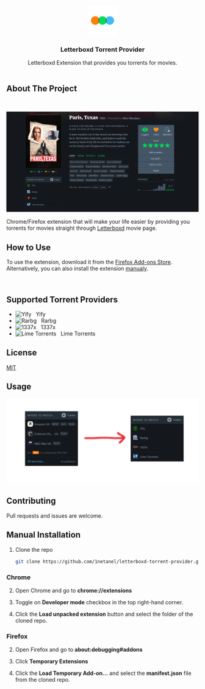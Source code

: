 <br />
<p align="center">
  <a href="https://github.com/1netanel/letterboxd-torrent-provider.git">
    <img src="icon.svg" alt="Logo" width="80" height="80">
  </a>  
  
  <h3 align="center">Letterboxd Torrent Provider</h3>

  <p align="center">
    Letterboxd Extension that provides you torrents for movies.
    <br/>
    <br/>

## About The Project

<br />

![full page](screenshots/screenshot.png)
<br/>

Chrome/Firefox extension that will make your life easier by providing you torrents for movies
straight through [Letterboxd](https://letterboxd.com/) movie page.

## How to Use

<!-- To use the extension, download it from the [Chrome Web Store]() or [Firefox Add-ons Store](https://addons.mozilla.org/he/firefox/addon/letterboxd-torrent-provider/).<br/> -->

To use the extension, download it from the [Firefox Add-ons Store](https://addons.mozilla.org/he/firefox/addon/letterboxd-torrent-provider/).  
Alternatively, you can also install the extension [manualy](#manual-installation).

<br/>

## Supported Torrent Providers

- ![Yify](https://yts.mx/assets/images/website/favicon.ico) &nbsp; Yify
- ![Rarbg](https://rarbg.to/favicon.ico) &nbsp; Rarbg
- ![1337x](https://1337xto.to/images/favicon.ico) &nbsp; 1337x
- ![Lime Torrents](https://limetorrents.cyou/favicon.ico) &nbsp; Lime Torrents

## License

[MIT](LICENSE)

## Usage

<!-- [Demo video](screenshots/example.gif) -->

![example](screenshots/screenshot2.png)

## Contributing

Pull requests and issues are welcome.

## Manual Installation

1. Clone the repo
   ```sh
   git clone https://github.com/1netanel/letterboxd-torrent-provider.git
   ```

### Chrome

2. Open Chrome and go to **chrome://extensions**

3. Toggle on **Developer mode** checkbox in the top right-hand corner.

4. Click the **Load unpacked extension** button and select the folder of the cloned repo.

### Firefox

2. Open Firefox and go to **about:debugging#addons**

3. Click **Temporary Extensions**

4. Click the **Load Temporary Add-on…** and select the **manifest.json** file from the cloned repo.

